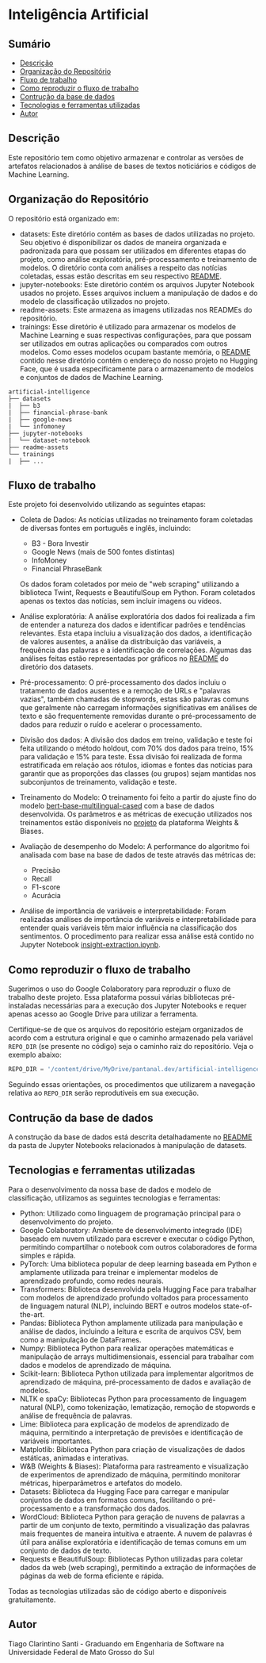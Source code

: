 # Inteligência Artificial

## Sumário

- [Descrição](#descrição)
- [Organização do Repositório](#organização-do-repositório)
- [Fluxo de trabalho](#fluxo-de-trabalho)
- [Como reproduzir o fluxo de trabalho](#como-reproduzir-o-fluxo-de-trabalho)
- [Contrução da base de dados](#contrução-da-base-de-dados)
- [Tecnologias e ferramentas utilizadas](#tecnologias-e-ferramentas-utilizadas)
- [Autor](#autor)

## Descrição

Este repositório tem como objetivo armazenar e controlar as versões de artefatos relacionados à análise de bases de textos noticiários e códigos de Machine Learning.

## Organização do Repositório

O repositório está organizado em:

- datasets: Este diretório contém as bases de dados utilizadas no projeto. Seu objetivo é disponibilizar os dados de maneira organizada e padronizada para que possam ser utilizados em diferentes etapas do projeto, como análise exploratória, pré-processamento e treinamento de modelos. O diretório conta com análises a respeito das notícias coletadas, essas estão descritas em seu respectivo [README](https://github.com/Tuiaia/artificial-intelligence/blob/main/datasets/README.md).
- jupyter-notebooks: Este diretório contém os arquivos Jupyter Notebook usados no projeto. Esses arquivos incluem a manipulação de dados e do modelo de classificação utilizados no projeto.
- readme-assets: Este armazena as imagens utilizadas nos READMEs do repositório.
- trainings: Esse diretório é utilizado para armazenar os modelos de Machine Learning e suas respectivas configurações, para que possam ser utilizados em outras aplicações ou comparados com outros modelos. Como esses modelos ocupam bastante memória, o [README](https://github.com/Tuiaia/artificial-intelligence/blob/main/trainings/README.md) contido nesse diretório contém o endereço do nosso projeto no Hugging Face, que é usada especificamente para o armazenamento de modelos e conjuntos de dados de Machine Learning.

```text
artificial-intelligence
├── datasets
|  ├── b3
|  ├── financial-phrase-bank
|  ├── google-news
|  └── infomoney
├── jupyter-notebooks
|  └── dataset-notebook
├── readme-assets
└── trainings
|  ├── ...
```

## Fluxo de trabalho

Este projeto foi desenvolvido utilizando as seguintes etapas:

- Coleta de Dados:
As notícias utilizadas no treinamento foram coletadas de diversas fontes em português e inglês, incluindo:
  - B3 - Bora Investir
  - Google News (mais de 500 fontes distintas)
  - InfoMoney
  - Financial PhraseBank

  Os dados foram coletados por meio de "web scraping" utilizando a biblioteca Twint, Requests e BeautifulSoup em Python. Foram coletados apenas os textos das notícias, sem incluir imagens ou vídeos.
- Análise exploratória: A análise exploratória dos dados foi realizada a fim de entender a natureza dos dados e identificar padrões e tendências relevantes. Esta etapa incluiu a visualização dos dados, a identificação de valores ausentes, a análise da distribuição das variáveis, a frequência das palavras e a identificação de correlações. Algumas das análises feitas estão representadas por gráficos no [README](https://github.com/Tuiaia/artificial-intelligence/tree/main/datasets/README.md) do diretório dos datasets.
- Pré-processamento: O pré-processamento dos dados incluiu o tratamento de dados ausentes e a remoção de URLs e "palavras vazias", também chamadas de stopwords, estas são palavras comuns que geralmente não carregam informações significativas em análises de texto e são frequentemente removidas durante o pré-processamento de dados para reduzir o ruído e acelerar o processamento.
- Divisão dos dados: A divisão dos dados em treino, validação e teste foi feita utilizando o método holdout, com 70% dos dados para treino, 15% para validação e 15% para teste. Essa divisão foi realizada de forma estratificada em relação aos rótulos, idiomas e fontes das notícias para garantir que as proporções das classes (ou grupos) sejam mantidas nos subconjuntos de treinamento, validação e teste.
- Treinamento do Modelo: O treinamento foi feito a partir do ajuste fino do modelo [bert-base-multilingual-cased](https://huggingface.co/bert-base-multilingual-cased) com a base de dados desenvolvida. Os parâmetros e as métricas de execução utilizados nos treinamentos estão disponíveis no [projeto](https://wandb.ai/tiagosanti/Tuiaia?workspace=user-tiagosanti) da plataforma Weights & Biases.
- Avaliação de desempenho do Modelo: A performance do algoritmo foi analisada com base na base de dados de teste através das métricas de:
  - Precisão
  - Recall
  - F1-score
  - Acurácia
- Análise de importância de variáveis e interpretabilidade: Foram realizadas análises de importância de variáveis e interpretabilidade para entender quais variáveis têm maior influência na classificação dos sentimentos. O procedimento para realizar essa análise está contido no Jupyter Notebook [insight-extraction.ipynb](https://github.com/Tuiaia/artificial-intelligence/blob/main/jupyter-notebooks/insight-extraction.ipynb).

## Como reproduzir o fluxo de trabalho

Sugerimos o uso do Google Colaboratory para reproduzir o fluxo de trabalho deste projeto. Essa plataforma possui várias bibliotecas pré-instaladas necessárias para a execução dos Jupyter Notebooks e requer apenas acesso ao Google Drive para utilizar a ferramenta.

Certifique-se de que os arquivos do repositório estejam organizados de acordo com a estrutura original e que o caminho armazenado pela variável `REPO_DIR` (se presente no código) seja o caminho raiz do repositório. Veja o exemplo abaixo:

```python
REPO_DIR = '/content/drive/MyDrive/pantanal.dev/artificial-intelligence'
```

Seguindo essas orientações, os procedimentos que utilizarem a navegação relativa ao `REPO_DIR` serão reprodutíveis em sua execução.

## Contrução da base de dados

A construção da base de dados está descrita detalhadamente no [README](https://github.com/Tuiaia/artificial-intelligence/blob/main/jupyter-notebooks/dataset-notebook/README.md) da pasta de Jupyter Notebooks relacionados à manipulação de datasets.

## Tecnologias e ferramentas utilizadas

Para o desenvolvimento da nossa base de dados e modelo de classificação, utilizamos as seguintes tecnologias e ferramentas:

- Python: Utilizado como linguagem de programação principal para o desenvolvimento do projeto.
- Google Colaboratory: Ambiente de desenvolvimento integrado (IDE) baseado em nuvem utilizado para escrever e executar o código Python, permitindo compartilhar o notebook com outros colaboradores de forma simples e rápida.
- PyTorch: Uma biblioteca popular de deep learning baseada em Python e amplamente utilizada para treinar e implementar modelos de aprendizado profundo, como redes neurais.
- Transformers: Biblioteca desenvolvida pela Hugging Face para trabalhar com modelos de aprendizado profundo voltados para processamento de linguagem natural (NLP), incluindo BERT e outros modelos state-of-the-art.
- Pandas: Biblioteca Python amplamente utilizada para manipulação e análise de dados, incluindo a leitura e escrita de arquivos CSV, bem como a manipulação de DataFrames.
- Numpy: Biblioteca Python para realizar operações matemáticas e manipulação de arrays multidimensionais, essencial para trabalhar com dados e modelos de aprendizado de máquina.
- Scikit-learn: Biblioteca Python utilizada para implementar algoritmos de aprendizado de máquina, pré-processamento de dados e avaliação de modelos.
- NLTK e spaCy: Bibliotecas Python para processamento de linguagem natural (NLP), como tokenização, lematização, remoção de stopwords e análise de frequência de palavras.
- Lime: Biblioteca para explicação de modelos de aprendizado de máquina, permitindo a interpretação de previsões e identificação de variáveis importantes.
- Matplotlib: Biblioteca Python para criação de visualizações de dados estáticas, animadas e interativas.
- W&B (Weights & Biases): Plataforma para rastreamento e visualização de experimentos de aprendizado de máquina, permitindo monitorar métricas, hiperparâmetros e artefatos do modelo.
- Datasets: Biblioteca da Hugging Face para carregar e manipular conjuntos de dados em formatos comuns, facilitando o pré-processamento e a transformação dos dados.
- WordCloud: Biblioteca Python para geração de nuvens de palavras a partir de um conjunto de texto, permitindo a visualização das palavras mais frequentes de maneira intuitiva e atraente. A nuvem de palavras é útil para análise exploratória e identificação de temas comuns em um conjunto de dados de texto.
- Requests e BeautifulSoup: Bibliotecas Python utilizadas para coletar dados da web (web scraping), permitindo a extração de informações de páginas da web de forma eficiente e rápida.

Todas as tecnologias utilizadas são de código aberto e disponíveis gratuitamente.

## Autor

Tiago Clarintino Santi - Graduando em Engenharia de Software na Universidade Federal de Mato Grosso do Sul
